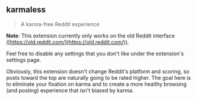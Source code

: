 ## karmaless

> A karma-free Reddit experience

**Note**: This extension currently only works on the old Reddit interface ([https://old.reddit.com/](https://old.reddit.com/)).

Feel free to disable any settings that you don't like under the extension's settings page.

Obviously, this extension doesn't change Reddit's platform and scoring, so posts toward the top are naturally going to be rated higher. The goal here is to eliminate your fixation on karma and to create a more healthy browsing (and posting) experience that isn't biased by karma.
